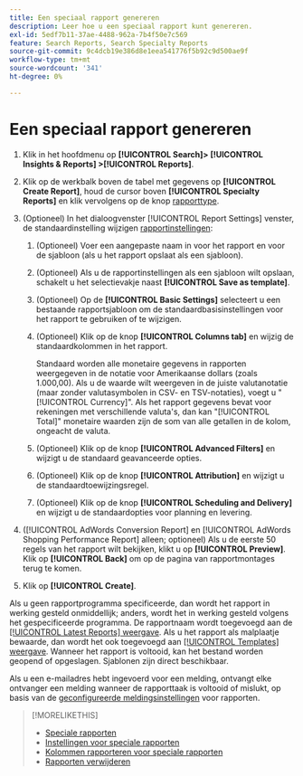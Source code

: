 ```yaml
---
title: Een speciaal rapport genereren
description: Leer hoe u een speciaal rapport kunt genereren.
exl-id: 5edf7b11-37ae-4488-962a-7b4f50e7c569
feature: Search Reports, Search Specialty Reports
source-git-commit: 9c4dcb19e386d8e1eea541776f5b92c9d500ae9f
workflow-type: tm+mt
source-wordcount: '341'
ht-degree: 0%

---
```


# Een speciaal rapport genereren

1. Klik in het hoofdmenu op **[!UICONTROL Search]> [!UICONTROL Insights & Reports] >[!UICONTROL Reports]**.

1. Klik op de werkbalk boven de tabel met gegevens op **[!UICONTROL Create Report]**, houd de cursor boven **[!UICONTROL Specialty Reports]** en klik vervolgens op de knop [rapporttype](/help/search-social-commerce/reports/management/specialty/specialty-report-about.md).

1. (Optioneel) In het dialoogvenster [!UICONTROL Report Settings] venster, de standaardinstelling wijzigen [rapportinstellingen](specialty-report-settings.md):

   1. (Optioneel) Voer een aangepaste naam in voor het rapport en voor de sjabloon (als u het rapport opslaat als een sjabloon).

   1. (Optioneel) Als u de rapportinstellingen als een sjabloon wilt opslaan, schakelt u het selectievakje naast **[!UICONTROL Save as template]**.

   1. (Optioneel) Op de **[!UICONTROL Basic Settings]** selecteert u een bestaande rapportsjabloon om de standaardbasisinstellingen voor het rapport te gebruiken of te wijzigen.

   1. (Optioneel) Klik op de knop **[!UICONTROL Columns tab]** en wijzig de standaardkolommen in het rapport.

      Standaard worden alle monetaire gegevens in rapporten weergegeven in de notatie voor Amerikaanse dollars (zoals 1.000,00). Als u de waarde wilt weergeven in de juiste valutanotatie (maar zonder valutasymbolen in CSV- en TSV-notaties), voegt u &quot;[!UICONTROL Currency]&quot;. Als het rapport gegevens bevat voor rekeningen met verschillende valuta&#39;s, dan kan &quot;[!UICONTROL Total]&quot; monetaire waarden zijn de som van alle getallen in de kolom, ongeacht de valuta.

   1. (Optioneel) Klik op de knop **[!UICONTROL Advanced Filters]** en wijzigt u de standaard geavanceerde opties.

   1. (Optioneel) Klik op de knop **[!UICONTROL Attribution]** en wijzigt u de standaardtoewijzingsregel.

   1. (Optioneel) Klik op de knop **[!UICONTROL Scheduling and Delivery]** en wijzigt u de standaardopties voor planning en levering.

1. ([!UICONTROL AdWords Conversion Report] en [!UICONTROL AdWords Shopping Performance Report] alleen; optioneel) Als u de eerste 50 regels van het rapport wilt bekijken, klikt u op **[!UICONTROL Preview]**. Klik op **[!UICONTROL Back]** om op de pagina van rapportmontages terug te komen.

1. Klik op **[!UICONTROL Create]**.

Als u geen rapportprogramma specificeerde, dan wordt het rapport in werking gesteld onmiddellijk; anders, wordt het in werking gesteld volgens het gespecificeerde programma. De rapportnaam wordt toegevoegd aan de [[!UICONTROL Latest Reports] weergave](/help/search-social-commerce/reports/report-about.md). Als u het rapport als malplaatje bewaarde, dan wordt het ook toegevoegd aan [[!UICONTROL Templates] weergave](/help/search-social-commerce/reports/report-about.md). Wanneer het rapport is voltooid, kan het bestand worden geopend of opgeslagen. Sjablonen zijn direct beschikbaar.

Als u een e-mailadres hebt ingevoerd voor een melding, ontvangt elke ontvanger een melding wanneer de rapporttaak is voltooid of mislukt, op basis van de [geconfigureerde meldingsinstellingen](/help/search-social-commerce/notifications/notification-edit.md) voor rapporten.

>[!MORELIKETHIS]
>
>* [Speciale rapporten](/help/search-social-commerce/reports/management/specialty/specialty-report-about.md)
>* [Instellingen voor speciale rapporten](/help/search-social-commerce/reports/management/specialty/specialty-report-settings.md)
>* [Kolommen rapporteren voor speciale rapporten](/help/search-social-commerce/reports/management/specialty/specialty-report-columns.md)
>* [Rapporten verwijderen](/help/search-social-commerce/reports/management/report-delete.md)
